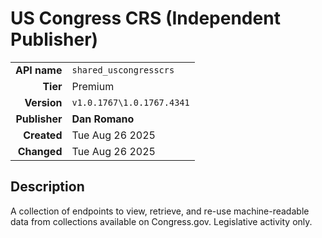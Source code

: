 # US Congress CRS (Independent Publisher)
| | |
|-:|-|
|**API name**|`shared_uscongresscrs`|
|**Tier**|Premium|
|**Version**|`v1.0.1767\1.0.1767.4341`|
|**Publisher**|**Dan Romano**|
|**Created**|Tue Aug 26 2025|
|**Changed**|Tue Aug 26 2025|

## Description
A collection of endpoints to view, retrieve, and re-use machine-readable data from collections available on Congress.gov. Legislative activity only.
